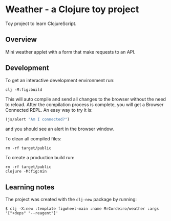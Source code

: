 # Weather - a Clojure toy project

Toy project to learn ClojureScript.

## Overview

Mini weather applet with a form that make requests to an API.

## Development

To get an interactive development environment run:

```shell
clj -M:fig:build
```

This will auto compile and send all changes to the browser without the
need to reload. After the compilation process is complete, you will
get a Browser Connected REPL. An easy way to try it is:

```clj
(js/alert "Am I connected?")
```

and you should see an alert in the browser window.

To clean all compiled files:

```shell
rm -rf target/public
```

To create a production build run:

```shell
rm -rf target/public
clojure -M:fig:min
```

## Learning notes

The project was created with the `clj-new` package by running:

```shell
$ clj -X:new :template figwheel-main :name MrCordeiro/weather :args '["+deps" "--reagent"]'
```
